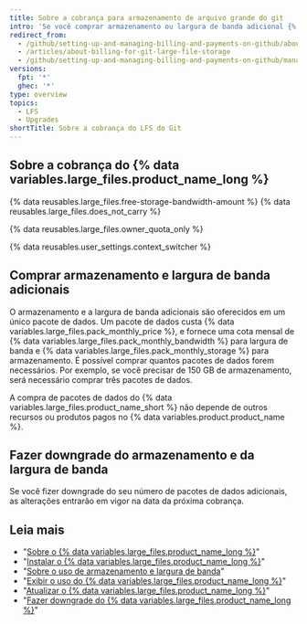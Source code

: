 ```yaml
---
title: Sobre a cobrança para armazenamento de arquivo grande do git
intro: 'Se você comprar armazenamento ou largura de banda adicional {% data variables.large_files.product_name_long %}, sua compra compartilhará a data de cobrança, o método de pagamento e o recibo que já existem na conta.'
redirect_from:
  - /github/setting-up-and-managing-billing-and-payments-on-github/about-billing-for-git-large-file-storage
  - /articles/about-billing-for-git-large-file-storage
  - /github/setting-up-and-managing-billing-and-payments-on-github/managing-billing-for-git-large-file-storage/about-billing-for-git-large-file-storage
versions:
  fpt: '*'
  ghec: '*'
type: overview
topics:
  - LFS
  - Upgrades
shortTitle: Sobre a cobrança do LFS do Git
---
```


## Sobre a cobrança do {% data variables.large_files.product_name_long %}

{% data reusables.large_files.free-storage-bandwidth-amount %} {% data reusables.large_files.does_not_carry %}

{% data reusables.large_files.owner_quota_only %}

{% data reusables.user_settings.context_switcher %}

## Comprar armazenamento e largura de banda adicionais

O armazenamento e a largura de banda adicionais são oferecidos em um único pacote de dados. Um pacote de dados custa {% data variables.large_files.pack_monthly_price %}, e fornece uma cota mensal de {% data variables.large_files.pack_monthly_bandwidth %} para largura de banda e {% data variables.large_files.pack_monthly_storage %} para armazenamento. É possível comprar quantos pacotes de dados forem necessários. Por exemplo, se você precisar de 150 GB de armazenamento, será necessário comprar três pacotes de dados.

A compra de pacotes de dados do {% data variables.large_files.product_name_short %} não depende de outros recursos ou produtos pagos no {% data variables.product.product_name %}.

## Fazer downgrade do armazenamento e da largura de banda

Se você fizer downgrade do seu número de pacotes de dados adicionais, as alterações entrarão em vigor na data da próxima cobrança.

## Leia mais

- "[Sobre o {% data variables.large_files.product_name_long %}](/articles/about-git-large-file-storage)"
- "[Instalar o {% data variables.large_files.product_name_long %}](/articles/installing-git-large-file-storage)"
- "[Sobre o uso de armazenamento e largura de banda](/articles/about-storage-and-bandwidth-usage)"
- "[Exibir o uso do {% data variables.large_files.product_name_long %}](/articles/viewing-your-git-large-file-storage-usage)"
- "[Atualizar o {% data variables.large_files.product_name_long %}](/articles/upgrading-git-large-file-storage)"
- "[Fazer downgrade do {% data variables.large_files.product_name_long %}](/articles/downgrading-git-large-file-storage)"
